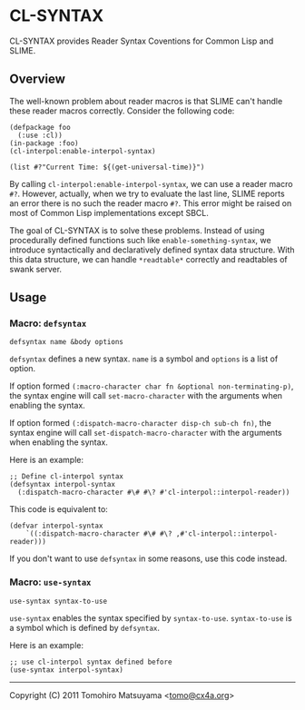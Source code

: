 CL-SYNTAX
=========

CL-SYNTAX provides Reader Syntax Coventions for Common Lisp and SLIME.

Overview
--------

The well-known problem about reader macros is that SLIME can't handle
these reader macros correctly. Consider the following code:

    (defpackage foo
      (:use :cl))
    (in-package :foo)
    (cl-interpol:enable-interpol-syntax)
    
    (list #?"Current Time: ${(get-universal-time)}")

By calling `cl-interpol:enable-interpol-syntax`, we can use a reader
macro `#?`. However, actually, when we try to evaluate the last line,
SLIME reports an error there is no such the reader macro `#?`. This
error might be raised on most of Common Lisp implementations except
SBCL.

The goal of CL-SYNTAX is to solve these problems. Instead of using
procedurally defined functions such like `enable-something-syntax`, we
introduce syntactically and declaratively defined syntax data
structure. With this data structure, we can handle `*readtable*`
correctly and readtables of swank server.

Usage
-----

### Macro: `defsyntax`

    defsyntax name &body options

`defsyntax` defines a new syntax. `name` is a symbol and `options` is
a list of option.

If option formed `(:macro-character char fn &optional
non-terminating-p)`, the syntax engine will call `set-macro-character`
with the arguments when enabling the syntax.

If option formed `(:dispatch-macro-character disp-ch sub-ch fn)`, the
syntax engine will call `set-dispatch-macro-character` with the
arguments when enabling the syntax.

Here is an example:

    ;; Define cl-interpol syntax
    (defsyntax interpol-syntax
      (:dispatch-macro-character #\# #\? #'cl-interpol::interpol-reader))

This code is equivalent to:

    (defvar interpol-syntax
        `((:dispatch-macro-character #\# #\? ,#'cl-interpol::interpol-reader)))

If you don't want to use `defsyntax` in some reasons, use this code
instead.

### Macro: `use-syntax`

    use-syntax syntax-to-use

`use-syntax` enables the syntax specified by
`syntax-to-use`. `syntax-to-use` is a symbol which is defined by
`defsyntax`.

Here is an example:

    ;; use cl-interpol syntax defined before
    (use-syntax interpol-syntax)

----

Copyright (C) 2011  Tomohiro Matsuyama <<tomo@cx4a.org>>
